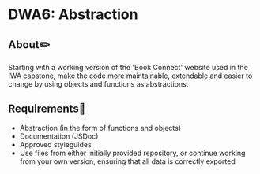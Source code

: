 # DWA6: Abstraction

## About✏️
Starting with a working version of the 'Book Connect' website used in the IWA capstone, make the code more maintainable, extendable and easier to change by using objects and functions as abstractions.

## Requirements📃
- Abstraction (in the form of functions and objects)
- Documentation (JSDoc)
- Approved styleguides
- Use files from either initially provided repository, or continue working from your own version, ensuring that all data is correctly exported